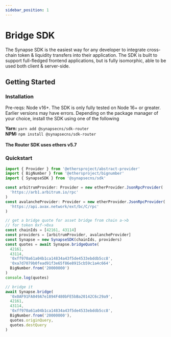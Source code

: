 ```yaml
---
sidebar_position: 1
---
```


# Bridge SDK

The Synapse SDK is the easiest way for any developer to integrate cross-chain token & liquidity transfers into their application. The SDK is built to support full-fledged frontend applications, but is fully isomorphic, able to be used both client & server-side.

<!-- TODO: link to synapse router page -->
<!-- TODO: link to document providers -->

## Getting Started

### Installation

Pre-reqs: Node v16+. The SDK is only fully tested on Node 16+ or greater. Earlier versions may have errors.
Depending on the package manager of your choice, install the SDK using one of the following

<b>Yarn: </b><code>yarn add @synapsecns/sdk-router</code>
<br/>
<b>NPM: </b><code>npm install @synapsecns/sdk-router</code>
<br/><br/>
<b>The Router SDK uses ethers v5.7</b>

### Quickstart

```typescript
import { Provider } from '@ethersproject/abstract-provider'
import { BigNumber } from '@ethersproject/bignumber'
import { SynapseSDK } from '@synapsecns/sdk'

const arbitrumProvider: Provider = new etherProvider.JsonRpcProvider(
  'https://arb1.arbitrum.io/rpc'
)
const avalancheProvider: Provider = new etherProvider.JsonRpcProvider(
  'https://api.avax.network/ext/bc/C/rpc'
)

// get a bridge quote for asset bridge from chain a->b
// for token 0xf->0xa
const chainIds = [42161, 43114]
const providers = [arbitrumProvider, avalancheProvider]
const Synapse = new SynapseSDK(chainIds, providers)
const quotes = await Synapse.bridgeQuote(
  42161,
  43114,
  '0xff970a61a04b1ca14834a43f5de4533ebddb5cc8',
  '0xa7d7079b0fead91f3e65f86e8915cb59c1a4c664',
  BigNumber.from('20000000')
)
console.log(quotes)

// bridge it
await Synapse.bridge(
  '0x0AF91FA049A7e1894F480bFE5bBa20142C6c29a9',
  42161,
  43114,
  '0xff970a61a04b1ca14834a43f5de4533ebddb5cc8',
  BigNumber.from('20000000'),
  quotes.originQuery,
  quotes.destQuery
)
```
